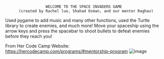                       WELCOME TO THE SPACE INVADERS GAME 
          (created by Rachel luo, Shahad Osman, and our mentor Raghav) 
Used pygame to add music and many other functions, used the Turtle library to create enemies, and much more! 
Move your spaceship using the arrow keys and press the spacebar to shoot bullets to defeat enemies before they reach you! 

From Her Code Camp Website: https://hercodecamp.com/programs/#mentorship-program 
![image](https://github.com/Rachel-Chen888/SpaceInvadersHCC/assets/70815352/bfa04633-c622-46a3-bd48-56babbdebc0c)
